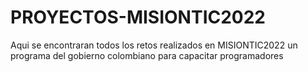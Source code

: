 # PROYECTOS-MISIONTIC2022

Aqui se encontraran todos los retos realizados en MISIONTIC2022 un programa del gobierno colombiano para capacitar programadores
